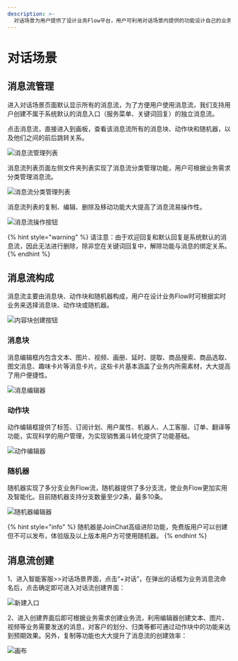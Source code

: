 ```yaml
---
description: >-
  对话场景为用户提供了设计业务Flow平台，用户可利用对话场景内提供的功能设计自己的业务Flow,当业务场景Flow设计完后可通过欢迎回复、默认回复、关键词回复、营销活动、广播群发等来推广业务。消息管理分为消息流、消息块、动作块和随机器四类内容。
---
```


# 对话场景

## 消息流管理

进入对话场景页面默认显示所有的消息流，为了方便用户使用消息流，我们支持用户创建不属于系统默认的消息入口（服务菜单、关键词回复）的独立消息流。

点击消息流，直接进入到画板，查看该消息流所有的消息块、动作块和随机器，以及他们之间的前后跳转关系。

![&#x6D88;&#x606F;&#x6D41;&#x7BA1;&#x7406;&#x5217;&#x8868;](../.gitbook/assets/dui-hua-chang-jing-lie-biao-.png)

消息流列表页面左侧文件夹列表实现了消息流分类管理功能，用户可根据业务需求分类管理消息流。

![&#x6D88;&#x606F;&#x6D41;&#x5206;&#x7C7B;&#x7BA1;&#x7406;&#x5217;&#x8868;](../.gitbook/assets/dui-hua-liu-fen-lei-guan-li-gong-neng-.png)

消息流列表的复制、编辑、删除及移动功能大大提高了消息流易操作性。

![&#x6D88;&#x606F;&#x6D41;&#x64CD;&#x4F5C;&#x6309;&#x94AE;](../.gitbook/assets/dui-hua-liu-cao-zuo-jian-.png)



{% hint style="warning" %}
请注意：由于欢迎回复和默认回复是系统默认的消息流，因此无法进行删除，除非您在关键词回复中，解除功能与消息的绑定关系。
{% endhint %}

## 消息流构成

消息流主要由消息块、动作块和随机器构成，用户在设计业务Flow时可根据实时业务来选择消息块、动作块或随机器。



![&#x5185;&#x5BB9;&#x5757;&#x521B;&#x5EFA;&#x6309;&#x94AE;](../.gitbook/assets/dui-hua-chang-jing-zhu-yao-gou-cheng-bu-fen.png)

### 消息块

消息编辑框内包含文本、图片、视频、画册、延时、提取、商品搜索、商品选取、图文消息、趣味卡片等消息卡片。这些卡片基本涵盖了业务内所需素材，大大提高了用户便捷性。

![&#x6D88;&#x606F;&#x7F16;&#x8F91;&#x5668;](../.gitbook/assets/image%20%28189%29.png)

### 动作块

动作编辑框提供了标签、订阅计划、用户属性、机器人、人工客服、订单、翻译等功能，实现科学的用户管理，为实现销售漏斗转化提供了功能基础。

![&#x52A8;&#x4F5C;&#x7F16;&#x8F91;&#x5668;](../.gitbook/assets/image%20%28185%29.png)

### 随机器

随机器实现了多分支业务Flow流，随机器提供了多分支流，使业务Flow更加实用及智能化。目前随机器支持分支数量至少2条，最多10条。



![&#x968F;&#x673A;&#x5668;&#x7F16;&#x8F91;&#x5668;](../.gitbook/assets/sui-ji-qi-chuang-jian-jie-mian.png)

{% hint style="info" %}
随机器是JoinChat高级进阶功能，免费版用户可以创建但不可以发布，体验版及以上版本用户方可使用随机器。
{% endhint %}

## 消息流创建

1、进入智能客服&gt;&gt;对话场景界面，点击“+对话”，在弹出的话框为业务消息流命名后，点击确定即可进入对话流创建界面：

![&#x65B0;&#x5EFA;&#x5165;&#x53E3;](../.gitbook/assets/image%20%28190%29.png)

2、进入创建界面后即可根据业务需求创建业务流，利用编辑器创建文本、图片、视频等业务需要发送的消息，对客户的划分、归类等都可通过动作块中的功能来达到预期效果。另外，复制等功能也大大提升了消息流的创建效率：

![&#x753B;&#x5E03;](../.gitbook/assets/image%20%28188%29.png)

